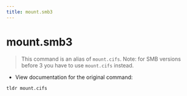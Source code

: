 ```yaml
---
title: mount.smb3
---
```

# mount.smb3

> This command is an alias of `mount.cifs`.
> Note: for SMB versions before 3 you have to use `mount.cifs` instead.

- View documentation for the original command:

`tldr mount.cifs`
